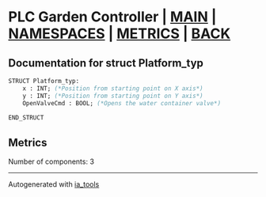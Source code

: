 # PLC Garden Controller | [MAIN] | [NAMESPACES] | [METRICS] | [BACK]  

## Documentation for struct Platform_typ  

```pascal
STRUCT Platform_typ:
    x : INT; (*Position from starting point on X axis*)
    y : INT; (*Position from starting point on Y axis*)
    OpenValveCmd : BOOL; (*Opens the water container valve*)
  
END_STRUCT
```

## Metrics  

Number of components: 3  

---
Autogenerated with [ia_tools](https://github.com/tkucic/ia_tools)  

[MAIN]: ../../../../index_st.md
[NAMESPACES]: ../../nsList_st.md
[METRICS]: ../../../metrics_st.md
[BACK]: ../nsMain_st.md
